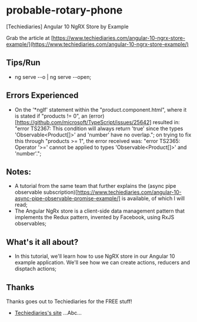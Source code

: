 # probable-rotary-phone
[Techiediaries] Angular 10 NgRX Store by Example

Grab the article at [https://www.techiediaries.com/angular-10-ngrx-store-example/](https://www.techiediaries.com/angular-10-ngrx-store-example/)

## Tips/Run

* ng serve --o | ng serve --open;

## Errors Experienced

* On the '*ngIf' statement within the "product.component.html", where it is stated if "products != 0", an (error)[https://github.com/microsoft/TypeScript/issues/25642] resulted in: "error TS2367: This condition will always return 'true' since the types 'Observable<Product[]>' and 'number' have no overlap."; on trying to fix this through "products >= 1", the error received was: "error TS2365: Operator '>=' cannot be applied to types 'Observable<Product[]>' and 'number'.";

## Notes:

* A tutorial from the same team that further explains the (async pipe observable subscription)[https://www.techiediaries.com/angular-10-async-pipe-observable-promise-example/] is available, of which I will read;
* The Angular NgRx store is a client-side data management pattern that implements the Redux pattern, invented by Facebook, using RxJS observables;

## What's it all about?

* In this tutorial, we'll learn how to use NgRX store in our Angular 10 example application. We'll see how we can create actions, reducers and disptach actions;

## Thanks

Thanks goes out to Techiediaries for the FREE stuff!

* [Techiediaries's site](https://www.techiediaries.com/) ...Abc...
